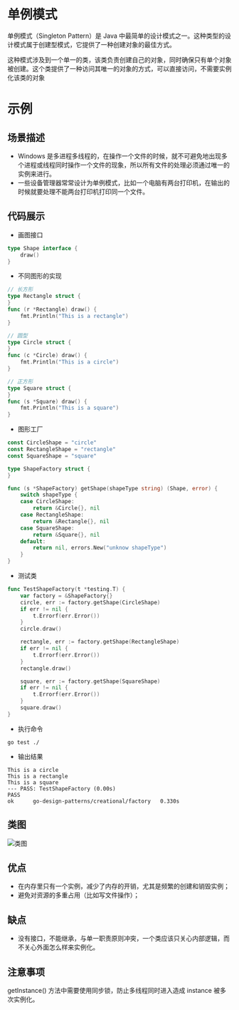 # 单例模式
单例模式（Singleton Pattern）是 Java 中最简单的设计模式之一。这种类型的设计模式属于创建型模式，它提供了一种创建对象的最佳方式。

这种模式涉及到一个单一的类，该类负责创建自己的对象，同时确保只有单个对象被创建。这个类提供了一种访问其唯一的对象的方式，可以直接访问，不需要实例化该类的对象

# 示例
## 场景描述
* Windows 是多进程多线程的，在操作一个文件的时候，就不可避免地出现多个进程或线程同时操作一个文件的现象，所以所有文件的处理必须通过唯一的实例来进行。
* 一些设备管理器常常设计为单例模式，比如一个电脑有两台打印机，在输出的时候就要处理不能两台打印机打印同一个文件。
## 代码展示
* 画图接口
``` go
type Shape interface {
	draw()
}
```
* 不同图形的实现
``` go
// 长方形
type Rectangle struct {
}
func (r *Rectangle) draw() {
	fmt.Println("This is a rectangle")
}

// 圆型
type Circle struct {
}
func (c *Circle) draw() {
	fmt.Println("This is a circle")
}

// 正方形
type Square struct {
}
func (s *Square) draw() {
	fmt.Println("This is a square")
}
```
* 图形工厂
``` go
const CircleShape = "circle"
const RectangleShape = "rectangle"
const SquareShape = "square"

type ShapeFactory struct {
}

func (s *ShapeFactory) getShape(shapeType string) (Shape, error) {
	switch shapeType {
	case CircleShape:
		return &Circle{}, nil
	case RectangleShape:
		return &Rectangle{}, nil
	case SquareShape:
		return &Square{}, nil
	default:
		return nil, errors.New("unknow shapeType")
	}
}
```
* 测试类
``` go
func TestShapeFactory(t *testing.T) {
	var factory = &ShapeFactory{}
	circle, err := factory.getShape(CircleShape)
	if err != nil {
		t.Errorf(err.Error())
	}
	circle.draw()

	rectangle, err := factory.getShape(RectangleShape)
	if err != nil {
		t.Errorf(err.Error())
	}
	rectangle.draw()

	square, err := factory.getShape(SquareShape)
	if err != nil {
		t.Errorf(err.Error())
	}
	square.draw()
}
```
* 执行命令
```shell
go test ./
```

* 输出结果
```
This is a circle
This is a rectangle
This is a square
--- PASS: TestShapeFactory (0.00s)
PASS
ok      go-design-patterns/creational/factory   0.330s
```
## 类图
![类图](https://caixunshi.github.io/document/go-design-patterns/singleton.jpg)

## 优点
* 在内存里只有一个实例，减少了内存的开销，尤其是频繁的创建和销毁实例；
* 避免对资源的多重占用（比如写文件操作）；
## 缺点
* 没有接口，不能继承，与单一职责原则冲突，一个类应该只关心内部逻辑，而不关心外面怎么样来实例化。

## 注意事项
getInstance() 方法中需要使用同步锁，防止多线程同时进入造成 instance 被多次实例化。